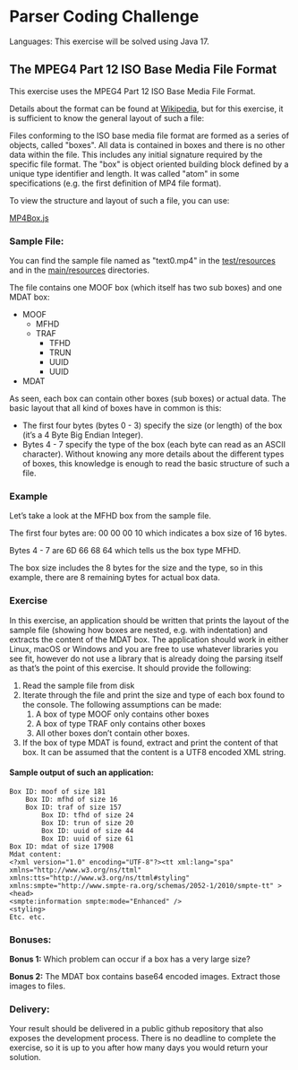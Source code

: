 # Parser Coding Challenge
Languages: This exercise will be solved using Java 17.

## The MPEG4 Part 12 ISO Base Media File Format
This exercise uses the MPEG4 Part 12 ISO Base Media File Format. 

Details about the format can be found at [Wikipedia](https://en.wikipedia.org/wiki/ISO_base_media_file_format),
but for this exercise, it is sufficient to know the general layout of such a file:

Files conforming to the ISO base media file format are formed as a series of objects, called "boxes".
All data is contained in boxes and there is no other data within the file. This includes any initial
signature required by the specific file format. The "box" is object oriented building block defined by a
unique type identifier and length. It was called "atom" in some specifications (e.g. the first definition of
MP4 file format).

To view the structure and layout of such a file, you can use:

[MP4Box.js](https://gpac.github.io/mp4box.js/test/filereader.html)

### Sample File:
You can find the sample file named as "text0.mp4" in the [test/resources](src/test/resources) and in the [main/resources](src/main/resources) directories.

The file contains one MOOF box (which itself has two sub boxes) and one MDAT box:
- MOOF
  - MFHD
  - TRAF
    - TFHD
    - TRUN
    - UUID
    - UUID
- MDAT

As seen, each box can contain other boxes (sub boxes) or actual data. The basic layout that all kind
of boxes have in common is this:
- The first four bytes (bytes 0 - 3) specify the size (or length) of the box (it’s a 4 Byte Big Endian
Integer). 
- Bytes 4 - 7 specify the type of the box (each byte can read as an ASCII character).
Without knowing any more details about the different types of boxes, this knowledge is enough to
read the basic structure of such a file.

### Example
Let’s take a look at the MFHD box from the sample file.

The first four bytes are:
00 00 00 10
which indicates a box size of 16 bytes.

Bytes 4 - 7 are
6D 66 68 64
which tells us the box type MFHD.

The box size includes the 8 bytes for the size and the type, so in this example, there are 8 remaining
bytes for actual box data.

### Exercise

In this exercise, an application should be written that prints the layout of the sample file (showing how
boxes are nested, e.g. with indentation) and extracts the content of the MDAT box. The application
should work in either Linux, macOS or Windows and you are free to use whatever libraries you see fit,
however do not use a library that is already doing the parsing itself as that’s the point of this exercise.
It should provide the following:
1. Read the sample file from disk
2. Iterate through the file and print the size and type of each box found to the console. The
   following assumptions can be made:
   1. A box of type MOOF only contains other boxes
   2. A box of type TRAF only contains other boxes
   3. All other boxes don’t contain other boxes.
3. If the box of type MDAT is found, extract and print the content of that box. It can be assumed
   that the content is a UTF8 encoded XML string.


#### Sample output of such an application:
```text
Box ID: moof of size 181
    Box ID: mfhd of size 16
    Box ID: traf of size 157
        Box ID: tfhd of size 24
        Box ID: trun of size 20
        Box ID: uuid of size 44
        Box ID: uuid of size 61
Box ID: mdat of size 17908
Mdat content:
<?xml version="1.0" encoding="UTF-8"?><tt xml:lang="spa"
xmlns="http://www.w3.org/ns/ttml"
xmlns:tts="http://www.w3.org/ns/ttml#styling"
xmlns:smpte="http://www.smpte-ra.org/schemas/2052-1/2010/smpte-tt" ><head>
<smpte:information smpte:mode="Enhanced" />
<styling>
Etc. etc.
```
### Bonuses:

**Bonus 1:** Which problem can occur if a box has a very large size?

**Bonus 2:** The MDAT box contains base64 encoded images. Extract those images to files.

### Delivery:

Your result should be delivered in a public github repository that also exposes the development
process.
There is no deadline to complete the exercise, so it is up to you after how many days you would
return your solution.